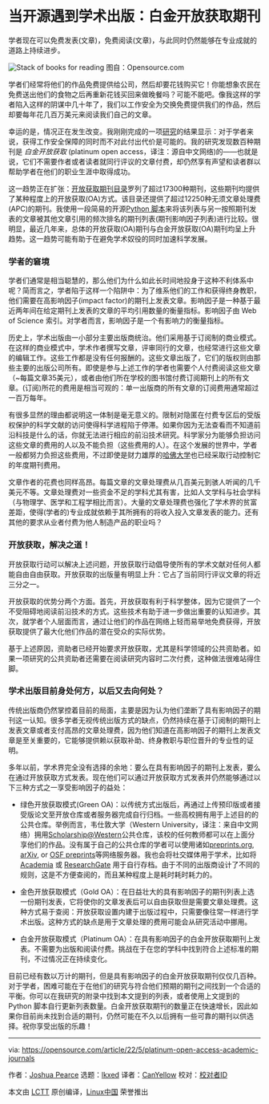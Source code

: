 [#]: subject: "When open source meets academic publishing: Platinum open access journals"
[#]: via: "https://opensource.com/article/22/5/platinum-open-access-academic-journals"
[#]: author: "Joshua Pearce https://opensource.com/users/jmpearce"
[#]: collector: "lkxed"
[#]: translator: "CanYellow"
[#]: reviewer: " "
[#]: publisher: " "
[#]: url: " "

当开源遇到学术出版：白金开放获取期刊
======

学者现在可以免费发表(文章)，免费阅读(文章)，与此同时仍然能够在专业成就的道路上持续进步。

![Stack of books for reading][1]
图自：Opensource.com

学者们经常将他们的作品免费提供给公司，然后却要花钱购买它！你能想象农民在免费送出他们的食物之后再重新花钱买回来做晚餐吗？可能不能吧。像我这样的学者陷入这样的阴谋中几十年了，我们以工作安全为交换免费提供我们的作品，然后却要每年花几百万美元来阅读我们自己的文章。

幸运的是，情况正在发生改变。我刚刚完成的一项[研究][2]的结果显示：对于学者来说，获得工作安全保障的同时而不对此付出代价是可能的。我的研究发现数百种期刊是 *白金开放获取* (platinum open access，译注：源自中文网络)的——也就是说，它们不需要作者或者读者就同行评议的文章付费，却仍然享有声望和读者群以帮助学者在他们的职业生涯中取得成功。

这一趋势正在扩张：[开放获取期刊目录][3]罗列了超过17300种期刊，这些期刊均提供了某种程度上的开放获取(OA)方式。该目录还提供了超过12250种无须文章处理费(APC)的期刊。我使用一段简易的开源[Python 脚本][4]来将该列表与另一按照期刊发表的文章被其他文章引用的频次排名的期刊列表(期刊影响因子列表)进行比较。很明显，最近几年来，总体的开放获取(OA)期刊与白金开放获取(OA)期刊均呈上升趋势。这一趋势可能有助于在避免学术奴役的同时加速科学发展。

### 学者的窘境

学者们通常是相当聪慧的，那么他们为什么如此长时间地投身于这种不利体系中呢？简而言之，学者陷于这样一个陷阱中：为了维系他们的工作和获得终身教职，他们需要在高影响因子(impact factor)的期刊上发表文章。影响因子是一种基于最近两年间在给定期刊上发表的文章的平均引用数量的衡量指标。影响因子由 Web of Science 索引。对学者而言，影响因子是一个有影响力的衡量指标。

历史上，学术出版由一小部分主要出版商统治。他们采用基于订阅制的商业模式。在这样的商业模式中，学术作者撰写文章，评审同行的文章，也经常进行这些文章的编辑工作。这些工作都是没有任何报酬的。这些文章出版了，它们的版权则由那些主要的出版公司所有。即使是参与上述工作的学者也需要个人付费阅读这些文章（~每篇文章35美元），或者由他们所在学校的图书馆付费订阅期刊上的所有文章。(订阅)所花的费用是相当可观的：单一出版商的所有文章的订阅费用通常超过一百万每年。

有很多显然的理由都说明这一体制是毫无意义的。限制对隐匿在付费专区后的受版权保护的科学文献的访问使得科学进程陷于停滞。如果你因为无法查看而不知道前沿科技是什么的话，你就无法进行相应的前沿技术研究。科学家分为能够负担访问这些文章的费用的人以及不能负担（这些费用的人）。在这个发展的世界中，学者一般都努力负担这些费用，不过即使是财力雄厚的[哈佛大学][5]也已经采取行动控制它的年度期刊费用。

文章作者的花费也同样高昂。每篇文章的文章处理费从几百美元到骇人听闻的几千美元不等。文章处理费对一些资金不足的学科尤其有害，比如人文学科与社会学科（与物理学、医学和工程学相比而言）。大量的文章处理费也强化了学术界的贫富差距，使得(学者的)专业成就依赖于其所拥有的将收入投入文章发表的能力。还有其他的要求从业者付费为他人制造产品的职业吗？

### 开放获取，解决之道！

开放获取行动可以解决上述问题，开放获取行动倡导使所有的学术文献对任何人都能自由自由获取。开放获取的出版量有明显上升：它占了当前同行评议文章的将近三分之一。

开放获取的优势分两个方面。首先，开放获取有利于科学整体，因为它提供了一个不受阻碍地阅读前沿技术的方式。这些技术有助于进一步做出重要的认知进步。其次，就学者个人层面而言，通过让他们的作品在网络上轻而易举地免费获得，开放获取提供了最大化他们作品的潜在受众的实际优势。

基于上述原因，资助者已经开始要求开放获取，尤其是科学领域的公共资助者。如果一项研究的公共资助者还需要在阅读研究内容时二次付费，这种做法很难站得住脚。

### 学术出版目前身处何方，以后又去向何处？

传统出版商仍然掌控着目前的局面，主要是因为认为他们垄断了具有影响因子的期刊这一认知。很多学者无视传统出版方式的缺点，仍然持续在基于订阅制的期刊上发表文章或者支付高昂的文章处理费，因为他们知道在高影响因子的期刊上发表文章是至关重要的，它能够提供赖以获取补助、终身教职与职位晋升的专业性的证明。

多年以前，学术界完全没有选择的余地：要么在具有影响因子的期刊上发表，要么在通过开放获取方式发表。现在他们可以通过开放获取方式发表并仍然能够通过以下三种方式之一享受影响因子的益处：

* 绿色开放获取模式(Green OA)：以传统方式出版后，再通过上传预印版或者接受版论文至开放仓库或者服务器完成自行归档。一些高校拥有用于上述目的的公共仓库。举例而言，韦仕敦大学（Western University，译注：来自中文网络）拥用[Scholarship@Western][6]公共仓库，该校的任何教师都可以在上面分享他们的作品。没有属于自己的公共仓库的学者可以使用诸如[preprints.org][7], [arXiv][8], or  [OSF preprints][9]等网络服务器。我也会将社交媒体用于学术，比如将[Academia][10] 或 [ResearchGate][11] 用于自行存档。由于不同的出版商设计了不同的规则，这是不方便查阅的，而且某种程度上是耗时耗时耗力的。

* 金色开放获取模式（Gold OA）：在日益壮大的具有影响因子的期刊列表上选一份期刊发表，它将使你的文章发表后可以自由获取但是需要文章处理费。这种方式易于查阅：开放获取设置内建于出版过程中，只需要像往常一样进行学术出版。这种方式的缺点是用于文章处理的费用可能会从研究活动中挪用。

* 白金开放获取模式（Platinum OA）：在具有影响因子的白金开放获取期刊上发表。不需要为出版和阅读付费。挑战在于在您的学科中找到符合上述标准的期刊，不过情况正在持续变化。

目前已经有数以万计的期刊，但是具有影响因子的白金开放获取期刊仅仅几百种。对于学者，困难可能在于在他们的研究与符合他们预期的期刊之间找到一个合适的平衡。你可以在我研究的附录中找到本文提到的列表，或者使用上文提到的 Python 脚本自行更新列表数量。白金开放获取期刊的数量正在快速增长，因此如果你目前尚未找到合适的期刊，仍然可能在不久以后拥有一些可靠的期刊以供选择。祝你享受出版的乐趣！

--------------------------------------------------------------------------------

via: https://opensource.com/article/22/5/platinum-open-access-academic-journals

作者：[Joshua Pearce][a]
选题：[lkxed][b]
译者：[CanYellow](https://github.com/CanYellow)
校对：[校对者ID](https://github.com/校对者ID)

本文由 [LCTT](https://github.com/LCTT/TranslateProject) 原创编译，[Linux中国](https://linux.cn/) 荣誉推出

[a]: https://opensource.com/users/jmpearce
[b]: https://github.com/lkxed
[1]: https://opensource.com/sites/default/files/lead-images/books_read_list_stack_study.png
[2]: https://doi.org/10.3390/knowledge2020013
[3]: https://doaj.org/
[4]: https://osf.io/mh4bx/
[5]: https://www.theguardian.com/science/2012/apr/24/harvard-university-journal-publishers-prices
[6]: https://ir.lib.uwo.ca/
[7]: https://www.preprints.org/
[8]: https://arxiv.org/
[9]: https://osf.io/preprints/
[10]: https://westernu.academia.edu/JoshuaPearce/Papers
[11]: https://www.researchgate.net/profile/Joshua-Pearce
[12]: https://www.mdpi.com/2673-9585/2/2/13